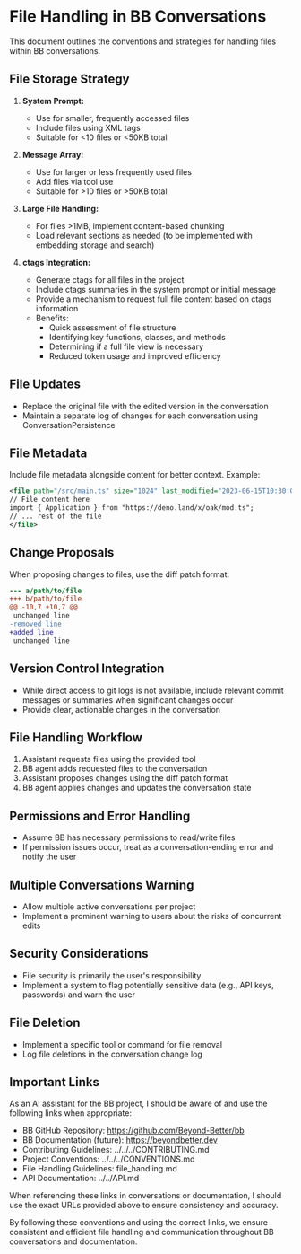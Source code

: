 # File Handling in BB Conversations

This document outlines the conventions and strategies for handling files within BB conversations.

## File Storage Strategy

1. **System Prompt:**
   - Use for smaller, frequently accessed files
   - Include files using XML tags
   - Suitable for <10 files or <50KB total

2. **Message Array:**
   - Use for larger or less frequently used files
   - Add files via tool use
   - Suitable for >10 files or >50KB total

3. **Large File Handling:**
   - For files >1MB, implement content-based chunking
   - Load relevant sections as needed (to be implemented with embedding storage and search)

4. **ctags Integration:**
   - Generate ctags for all files in the project
   - Include ctags summaries in the system prompt or initial message
   - Provide a mechanism to request full file content based on ctags information
   - Benefits:
     - Quick assessment of file structure
     - Identifying key functions, classes, and methods
     - Determining if a full file view is necessary
     - Reduced token usage and improved efficiency

## File Updates

- Replace the original file with the edited version in the conversation
- Maintain a separate log of changes for each conversation using ConversationPersistence

## File Metadata

Include file metadata alongside content for better context. Example:

```xml
<file path="/src/main.ts" size="1024" last_modified="2023-06-15T10:30:00Z">
// File content here
import { Application } from "https://deno.land/x/oak/mod.ts";
// ... rest of the file
</file>
```

## Change Proposals

When proposing changes to files, use the diff patch format:

```diff
--- a/path/to/file
+++ b/path/to/file
@@ -10,7 +10,7 @@
 unchanged line
-removed line
+added line
 unchanged line
```

## Version Control Integration

- While direct access to git logs is not available, include relevant commit messages or summaries when significant changes occur
- Provide clear, actionable changes in the conversation

## File Handling Workflow

1. Assistant requests files using the provided tool
2. BB agent adds requested files to the conversation
3. Assistant proposes changes using the diff patch format
4. BB agent applies changes and updates the conversation state

## Permissions and Error Handling

- Assume BB has necessary permissions to read/write files
- If permission issues occur, treat as a conversation-ending error and notify the user

## Multiple Conversations Warning

- Allow multiple active conversations per project
- Implement a prominent warning to users about the risks of concurrent edits

## Security Considerations

- File security is primarily the user's responsibility
- Implement a system to flag potentially sensitive data (e.g., API keys, passwords) and warn the user

## File Deletion

- Implement a specific tool or command for file removal
- Log file deletions in the conversation change log

## Important Links

As an AI assistant for the BB project, I should be aware of and use the following links when appropriate:

- BB GitHub Repository: https://github.com/Beyond-Better/bb
- BB Documentation (future): https://beyondbetter.dev
- Contributing Guidelines: ../../../CONTRIBUTING.md
- Project Conventions: ../../../CONVENTIONS.md
- File Handling Guidelines: file_handling.md
- API Documentation: ../../API.md

When referencing these links in conversations or documentation, I should use the exact URLs provided above to ensure consistency and accuracy.

By following these conventions and using the correct links, we ensure consistent and efficient file handling and communication throughout BB conversations and documentation.